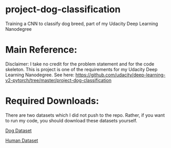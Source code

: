 # project-dog-classification
Training a CNN to classify dog breed, part of my Udacity Deep Learning Nanodegree

# Main Reference: 
Disclaimer: I take no credit for the problem statement and for the code skeleton. This is project is one of the requirements for my Udacity Deep Learning Nanodegree. See here: 
https://github.com/udacity/deep-learning-v2-pytorch/tree/master/project-dog-classification

# Required Downloads: 
There are two datasets which I did not push to the repo. Rather, if you want to run my code, you should download these datasets yourself. 

[Dog Dataset](https://s3-us-west-1.amazonaws.com/udacity-aind/dog-project/dogImages.zip)

[Human Dataset](http://vis-www.cs.umass.edu/lfw/lfw.tgz)
